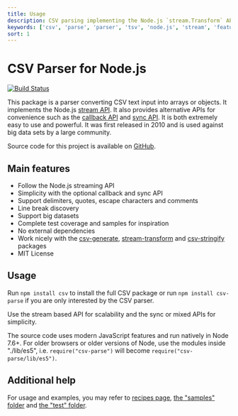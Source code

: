 ```yaml
---
title: Usage
description: CSV parsing implementing the Node.js `stream.Transform` API
keywords: ['csv', 'parse', 'parser', 'tsv', 'node.js', 'stream', 'features', 'usage']
sort: 1
---
```


# CSV Parser for Node.js

[![Build Status](https://api.travis-ci.org/adaltas/node-csv-parse.svg)](https://travis-ci.org/#!/adaltas/node-csv-parse)

This package is a parser converting CSV text input into arrays or objects. It implements the Node.js [stream API](/parse/api/#stream-api). It also provides alternative APIs for convenience such as the [callback API](/parse/api/#callback-api) and [sync API](/parse/api/#sync-api). It is both extremely easy to use and powerful. It was first released in 2010 and is used against big data sets by a large community.

Source code for this project is available on [GitHub](https://github.com/adaltas/node-csv/tree/master/packages/csv-parse).

## Main features

* Follow the Node.js streaming API
* Simplicity with the optional callback and sync API
* Support delimiters, quotes, escape characters and comments
* Line break discovery
* Support big datasets
* Complete test coverage and samples for inspiration
* No external dependencies
* Work nicely with the [csv-generate](/generate/), [stream-transform](/transform/) and [csv-stringify](/stringify/) packages
* MIT License

## Usage

Run `npm install csv` to install the full CSV package or run
`npm install csv-parse` if you are only interested by the CSV parser.

Use the stream based API for scalability and the sync or mixed APIs for simplicity.

The source code uses modern JavaScript features and run natively in Node 7.6+.
For older browsers or older versions of Node, use the modules inside "./lib/es5", i.e. `require("csv-parse")` will become `require("csv-parse/lib/es5")`.

## Additional help

For usage and examples, you may refer to
[recipes page](/parse/recipes/),
[the "samples" folder](https://github.com/adaltas/node-csv/tree/master/packages/csv-parse/samples) and [the "test" folder](https://github.com/adaltas/node-csv/tree/master/packages/csv-parse/test).
